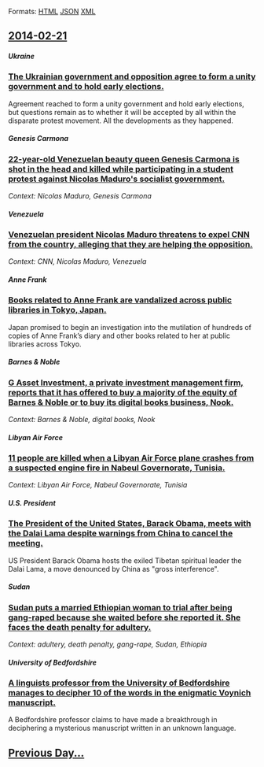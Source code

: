 
Formats: [HTML](2014/02/21/index.html)  [JSON](2014/02/21/index.json)  [XML](2014/02/21/index.xml)  

## [2014-02-21](/news/2014/02/21/index.md)

##### Ukraine
### [The Ukrainian government and opposition agree to form a unity government and to hold early elections. ](/news/2014/02/21/the-ukrainian-government-and-opposition-agree-to-form-a-unity-government-and-to-hold-early-elections.md)
Agreement reached to form a unity government and hold early elections, but questions remain as to whether it will be accepted by all within the disparate protest movement. All the developments as they happened.

##### Genesis Carmona
### [22-year-old Venezuelan beauty queen Genesis Carmona is shot in the head and killed while participating in a student protest against Nicolas Maduro's socialist government. ](/news/2014/02/21/22-year-old-venezuelan-beauty-queen-ga-c-nesis-carmona-is-shot-in-the-head-and-killed-while-participating-in-a-student-protest-against-nicola.md)
_Context: Nicolas Maduro, Genesis Carmona_

##### Venezuela
### [Venezuelan president Nicolas Maduro threatens to expel CNN from the country, alleging that they are helping the opposition. ](/news/2014/02/21/venezuelan-president-nicola-s-maduro-threatens-to-expel-cnn-from-the-country-alleging-that-they-are-helping-the-opposition.md)
_Context: CNN, Nicolas Maduro, Venezuela_

##### Anne Frank
### [Books related to Anne Frank are vandalized across public libraries in Tokyo, Japan. ](/news/2014/02/21/books-related-to-anne-frank-are-vandalized-across-public-libraries-in-tokyo-japan.md)
Japan promised to begin an investigation into the mutilation of hundreds of copies of Anne Frank’s diary and other books related to her at public libraries across Tokyo.

##### Barnes & Noble
### [G Asset Investment, a private investment management firm, reports that it has offered to buy a majority of the equity of Barnes & Noble or to buy its digital books business, Nook. ](/news/2014/02/21/g-asset-investment-a-private-investment-management-firm-reports-that-it-has-offered-to-buy-a-majority-of-the-equity-of-barnes-noble-or-t.md)
_Context: Barnes & Noble, digital books, Nook_

##### Libyan Air Force
### [11 people are killed when a Libyan Air Force plane crashes from a suspected engine fire in Nabeul Governorate, Tunisia. ](/news/2014/02/21/11-people-are-killed-when-a-libyan-air-force-plane-crashes-from-a-suspected-engine-fire-in-nabeul-governorate-tunisia.md)
_Context: Libyan Air Force, Nabeul Governorate, Tunisia_

##### U.S. President
### [The President of the United States, Barack Obama, meets with the Dalai Lama despite warnings from China to cancel the meeting. ](/news/2014/02/21/the-president-of-the-united-states-barack-obama-meets-with-the-dalai-lama-despite-warnings-from-china-to-cancel-the-meeting.md)
US President Barack Obama hosts the exiled Tibetan spiritual leader the Dalai Lama, a move denounced by China as &quot;gross interference&quot;.

##### Sudan
### [Sudan puts a married Ethiopian woman to trial after being gang-raped because she waited before she reported it. She faces the death penalty for adultery. ](/news/2014/02/21/sudan-puts-a-married-ethiopian-woman-to-trial-after-being-gang-raped-because-she-waited-before-she-reported-it-she-faces-the-death-penalty.md)
_Context: adultery, death penalty, gang-rape, Sudan, Ethiopia_

##### University of Bedfordshire
### [A linguists professor from the University of Bedfordshire manages to decipher 10 of the words in the enigmatic Voynich manuscript. ](/news/2014/02/21/a-linguists-professor-from-the-university-of-bedfordshire-manages-to-decipher-10-of-the-words-in-the-enigmatic-voynich-manuscript.md)
A Bedfordshire professor claims to have made a breakthrough in deciphering a mysterious manuscript written in an unknown language.

## [Previous Day...](/news/2014/02/20/index.md)

